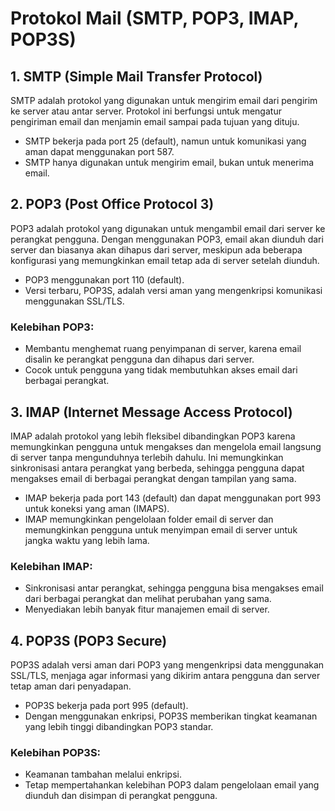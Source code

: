 
# Protokol Mail (SMTP, POP3, IMAP, POP3S)

## 1. SMTP (Simple Mail Transfer Protocol)

SMTP adalah protokol yang digunakan untuk mengirim email dari pengirim ke server atau antar server. Protokol ini berfungsi untuk mengatur pengiriman email dan menjamin email sampai pada tujuan yang dituju. 

- SMTP bekerja pada port 25 (default), namun untuk komunikasi yang aman dapat menggunakan port 587.
- SMTP hanya digunakan untuk mengirim email, bukan untuk menerima email.

## 2. POP3 (Post Office Protocol 3)

POP3 adalah protokol yang digunakan untuk mengambil email dari server ke perangkat pengguna. Dengan menggunakan POP3, email akan diunduh dari server dan biasanya akan dihapus dari server, meskipun ada beberapa konfigurasi yang memungkinkan email tetap ada di server setelah diunduh.

- POP3 menggunakan port 110 (default).
- Versi terbaru, POP3S, adalah versi aman yang mengenkripsi komunikasi menggunakan SSL/TLS.

### Kelebihan POP3:
- Membantu menghemat ruang penyimpanan di server, karena email disalin ke perangkat pengguna dan dihapus dari server.
- Cocok untuk pengguna yang tidak membutuhkan akses email dari berbagai perangkat.

## 3. IMAP (Internet Message Access Protocol)

IMAP adalah protokol yang lebih fleksibel dibandingkan POP3 karena memungkinkan pengguna untuk mengakses dan mengelola email langsung di server tanpa mengunduhnya terlebih dahulu. Ini memungkinkan sinkronisasi antara perangkat yang berbeda, sehingga pengguna dapat mengakses email di berbagai perangkat dengan tampilan yang sama.

- IMAP bekerja pada port 143 (default) dan dapat menggunakan port 993 untuk koneksi yang aman (IMAPS).
- IMAP memungkinkan pengelolaan folder email di server dan memungkinkan pengguna untuk menyimpan email di server untuk jangka waktu yang lebih lama.

### Kelebihan IMAP:
- Sinkronisasi antar perangkat, sehingga pengguna bisa mengakses email dari berbagai perangkat dan melihat perubahan yang sama.
- Menyediakan lebih banyak fitur manajemen email di server.

## 4. POP3S (POP3 Secure)

POP3S adalah versi aman dari POP3 yang mengenkripsi data menggunakan SSL/TLS, menjaga agar informasi yang dikirim antara pengguna dan server tetap aman dari penyadapan. 

- POP3S bekerja pada port 995 (default).
- Dengan menggunakan enkripsi, POP3S memberikan tingkat keamanan yang lebih tinggi dibandingkan POP3 standar.

### Kelebihan POP3S:
- Keamanan tambahan melalui enkripsi.
- Tetap mempertahankan kelebihan POP3 dalam pengelolaan email yang diunduh dan disimpan di perangkat pengguna.
